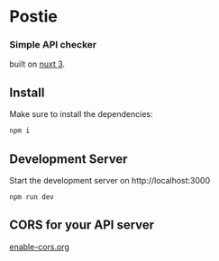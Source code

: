 # Postie
### Simple API checker



built on [nuxt 3](https://v3.nuxtjs.org).

## Install

Make sure to install the dependencies:

```bash
npm i
```

## Development Server

Start the development server on http://localhost:3000

```bash
npm run dev
```

## CORS for your API server

[enable-cors.org](https://enable-cors.org/server.html)
